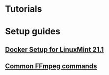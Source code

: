 # Tutorials
# Setup guides
## [Docker Setup for LinuxMint 21.1](./docker-linuxmint/index.md)

## [Common FFmpeg commands](./ffmpeg/)